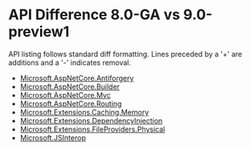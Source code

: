 # API Difference 8.0-GA vs 9.0-preview1

API listing follows standard diff formatting.
Lines preceded by a '+' are additions and a '-' indicates removal.

* [Microsoft.AspNetCore.Antiforgery](9.0-preview1_Microsoft.AspNetCore.Antiforgery.md)
* [Microsoft.AspNetCore.Builder](9.0-preview1_Microsoft.AspNetCore.Builder.md)
* [Microsoft.AspNetCore.Mvc](9.0-preview1_Microsoft.AspNetCore.Mvc.md)
* [Microsoft.AspNetCore.Routing](9.0-preview1_Microsoft.AspNetCore.Routing.md)
* [Microsoft.Extensions.Caching.Memory](9.0-preview1_Microsoft.Extensions.Caching.Memory.md)
* [Microsoft.Extensions.DependencyInjection](9.0-preview1_Microsoft.Extensions.DependencyInjection.md)
* [Microsoft.Extensions.FileProviders.Physical](9.0-preview1_Microsoft.Extensions.FileProviders.Physical.md)
* [Microsoft.JSInterop](9.0-preview1_Microsoft.JSInterop.md)

